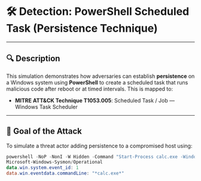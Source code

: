 # 🛠️ Detection: PowerShell Scheduled Task (Persistence Technique)

---

## 🔍 Description

This simulation demonstrates how adversaries can establish **persistence** on a Windows system using **PowerShell** to create a scheduled task that runs malicious code after reboot or at timed intervals. This is mapped to:

- **MITRE ATT&CK Technique T1053.005**: Scheduled Task / Job — Windows Task Scheduler

---

## 🎯 Goal of the Attack

To simulate a threat actor adding persistence to a compromised host using:

```powershell
powershell -NoP -NonI -W Hidden -Command "Start-Process calc.exe -WindowStyle Hidden"
Microsoft-Windows-Sysmon/Operational
data.win.system.event_id: 1
data.win.eventdata.commandLine: "*calc.exe*"
